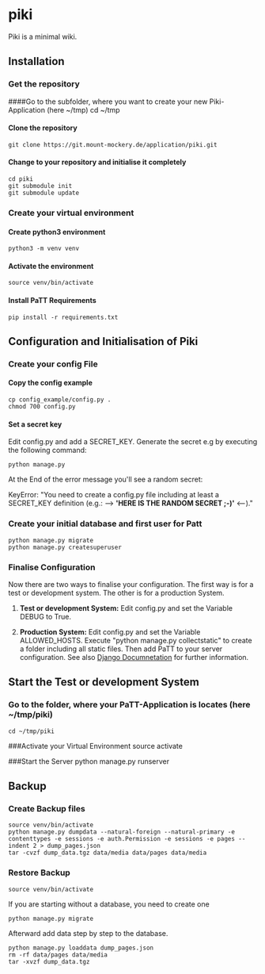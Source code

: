 # piki

Piki is a minimal wiki.


## Installation
### Get the repository
####Go to the subfolder, where you want to create your new Piki-Application (here ~/tmp)
    cd ~/tmp
#### Clone the repository
    git clone https://git.mount-mockery.de/application/piki.git
#### Change to your repository and initialise it completely
    cd piki
    git submodule init
    git submodule update


### Create your virtual environment
#### Create python3 environment
    python3 -m venv venv
#### Activate the environment
    source venv/bin/activate
#### Install PaTT Requirements
    pip install -r requirements.txt

## Configuration and Initialisation of Piki
### Create your config File
#### Copy the config example
    cp config_example/config.py .
    chmod 700 config.py

#### Set a secret key
Edit config.py and add a SECRET_KEY. Generate the secret e.g by executing the following command:

    python manage.py

At the End of the error message you'll see a random secret:

KeyError: "You need to create a config.py file including at least a SECRET_KEY definition (e.g.: --> **'HERE IS THE RANDOM SECRET ;-)'** <--)."



### Create your initial database and first user for Patt
    python manage.py migrate
    python manage.py createsuperuser

### Finalise Configuration
Now there are two ways to finalise your configuration. The first way is for a test or development system. The other is for a production System.

1. **Test or development System:** Edit config.py and set the Variable DEBUG to True.

2. **Production System:** Edit config.py and set the Variable ALLOWED_HOSTS. Execute "python manage.py collectstatic" to create a folder including all static files. Then add PaTT to your server configuration. See also [Django Documnetation](https://docs.djangoproject.com/en/3.1/howto/deployment/) for further information.

## Start the Test or development System
### Go to the folder, where your PaTT-Application is locates (here ~/tmp/piki)
    cd ~/tmp/piki

###Activate your Virtual Environment
    source activate

###Start the Server
    python manage.py runserver


## Backup
### Create Backup files
    source venv/bin/activate
    python manage.py dumpdata --natural-foreign --natural-primary -e contenttypes -e sessions -e auth.Permission -e sessions -e pages --indent 2 > dump_pages.json
    tar -cvzf dump_data.tgz data/media data/pages data/media

### Restore Backup

    source venv/bin/activate

If you are starting without a database, you need to create one

    python manage.py migrate

Afterward add data step by step to the database.

    python manage.py loaddata dump_pages.json
    rm -rf data/pages data/media
    tar -xvzf dump_data.tgz
